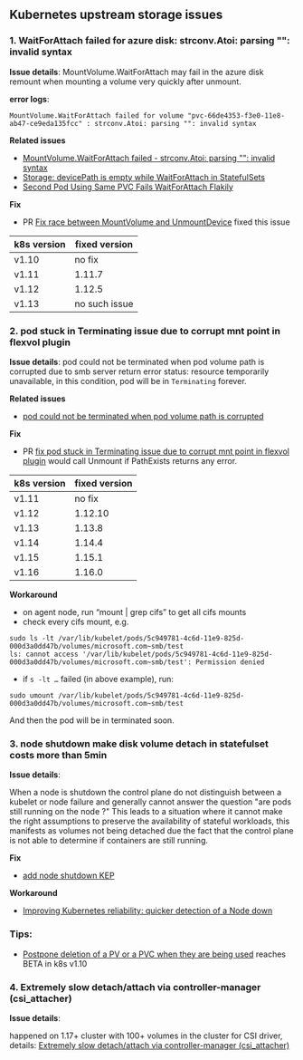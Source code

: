 ## Kubernetes upstream storage issues

### 1. WaitForAttach failed for azure disk: strconv.Atoi: parsing "": invalid syntax

**Issue details**:
MountVolume.WaitForAttach may fail in the azure disk remount when mounting a volume very quickly after unmount.

**error logs**:
```
MountVolume.WaitForAttach failed for volume "pvc-66de4353-f3e0-11e8-ab47-ce9eda135fcc" : strconv.Atoi: parsing "": invalid syntax
```

**Related issues**
- [MountVolume.WaitForAttach failed - strconv.Atoi: parsing "": invalid syntax](https://github.com/Azure/AKS/issues/761)
- [Storage: devicePath is empty while WaitForAttach in StatefulSets](https://github.com/kubernetes/kubernetes/issues/67342)
- [Second Pod Using Same PVC Fails WaitForAttach Flakily](https://github.com/kubernetes/kubernetes/issues/65246)


**Fix**

- PR [Fix race between MountVolume and UnmountDevice](https://github.com/kubernetes/kubernetes/pull/71074) fixed this issue

| k8s version | fixed version |
| ---- | ---- |
| v1.10 | no fix |
| v1.11 | 1.11.7 |
| v1.12 | 1.12.5 |
| v1.13 | no such issue |

### 2. pod stuck in Terminating issue due to corrupt mnt point in flexvol plugin

**Issue details**:
pod could not be terminated when pod volume path is corrupted due to smb server return error status: resource temporarily unavailable, in this condition, pod will be in `Terminating` forever.

**Related issues**
- [pod could not be terminated when pod volume path is corrupted](https://github.com/kubernetes/kubernetes/issues/75233)

**Fix**

- PR [fix pod stuck in Terminating issue due to corrupt mnt point in flexvol plugin](https://github.com/kubernetes/kubernetes/pull/75234) would call Unmount if PathExists returns any error.

| k8s version | fixed version |
| ---- | ---- |
| v1.11 | no fix |
| v1.12 | 1.12.10|
| v1.13 | 1.13.8 |
| v1.14 | 1.14.4 |
| v1.15 | 1.15.1 |
| v1.16 | 1.16.0 |

**Workaround**
 - on agent node, run “mount | grep cifs” to get all cifs mounts
 - check every cifs mount, e.g.
```
sudo ls -lt /var/lib/kubelet/pods/5c949781-4c6d-11e9-825d-000d3a0dd47b/volumes/microsoft.com~smb/test
ls: cannot access '/var/lib/kubelet/pods/5c949781-4c6d-11e9-825d-000d3a0dd47b/volumes/microsoft.com~smb/test': Permission denied
```
 - if `s -lt …` failed (in above example), run:
```
sudo umount /var/lib/kubelet/pods/5c949781-4c6d-11e9-825d-000d3a0dd47b/volumes/microsoft.com~smb/test
```

And then the pod will be in terminated soon.

### 3. node shutdown make disk volume detach in statefulset costs more than 5min

**Issue details**:

When a node is shutdown the control plane do not distinguish between a kubelet or node failure and generally cannot answer the question "are pods still running on the node ?" This leads to a situation where it cannot make the right assumptions to preserve the availability of stateful workloads, this manifests as volumes not being detached due the fact that the control plane is not able to determine if containers are still running.

**Fix**
- [add node shutdown KEP](https://github.com/kubernetes/enhancements/pull/1116)

**Workaround**
 - [Improving Kubernetes reliability: quicker detection of a Node down](https://fatalfailure.wordpress.com/2016/06/10/improving-kubernetes-reliability-quicker-detection-of-a-node-down/)

### Tips:
 - [Postpone deletion of a PV or a PVC when they are being used](https://github.com/kubernetes/kubernetes/blob/f170ef66340f6355d331ed90902574ff0532a20a/pkg/features/kube_features.go#L207-L208) reaches BETA in k8s v1.10

### 4. Extremely slow detach/attach via controller-manager (csi_attacher)

**Issue details**:

happened on 1.17+ cluster with 100+ volumes in the cluster for CSI driver, details: [Extremely slow detach/attach via controller-manager (csi_attacher)](https://github.com/kubernetes/kubernetes/issues/86281)
